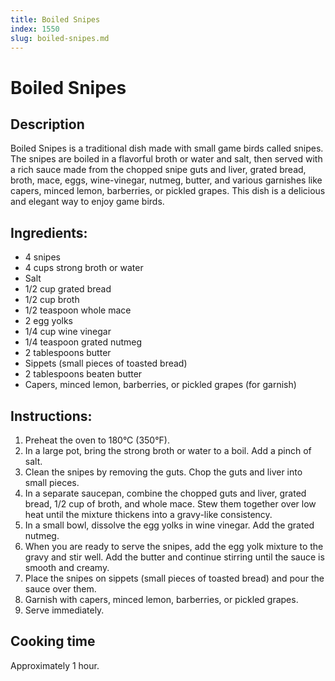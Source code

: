 ```yaml
---
title: Boiled Snipes
index: 1550
slug: boiled-snipes.md
---
```


# Boiled Snipes

## Description
Boiled Snipes is a traditional dish made with small game birds called snipes. The snipes are boiled in a flavorful broth or water and salt, then served with a rich sauce made from the chopped snipe guts and liver, grated bread, broth, mace, eggs, wine-vinegar, nutmeg, butter, and various garnishes like capers, minced lemon, barberries, or pickled grapes. This dish is a delicious and elegant way to enjoy game birds.

## Ingredients:
- 4 snipes
- 4 cups strong broth or water
- Salt
- 1/2 cup grated bread
- 1/2 cup broth
- 1/2 teaspoon whole mace
- 2 egg yolks
- 1/4 cup wine vinegar
- 1/4 teaspoon grated nutmeg
- 2 tablespoons butter
- Sippets (small pieces of toasted bread)
- 2 tablespoons beaten butter
- Capers, minced lemon, barberries, or pickled grapes (for garnish)

## Instructions:
1. Preheat the oven to 180°C (350°F).
2. In a large pot, bring the strong broth or water to a boil. Add a pinch of salt.
3. Clean the snipes by removing the guts. Chop the guts and liver into small pieces.
4. In a separate saucepan, combine the chopped guts and liver, grated bread, 1/2 cup of broth, and whole mace. Stew them together over low heat until the mixture thickens into a gravy-like consistency.
5. In a small bowl, dissolve the egg yolks in wine vinegar. Add the grated nutmeg.
6. When you are ready to serve the snipes, add the egg yolk mixture to the gravy and stir well. Add the butter and continue stirring until the sauce is smooth and creamy.
7. Place the snipes on sippets (small pieces of toasted bread) and pour the sauce over them.
8. Garnish with capers, minced lemon, barberries, or pickled grapes.
9. Serve immediately.

## Cooking time
Approximately 1 hour.